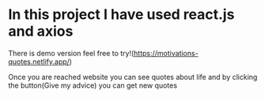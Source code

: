 # In this project I have used react.js and axios

There is demo version feel free to try!(https://motivations-quotes.netlify.app/)

Once you are reached website you can see quotes about life and by clicking the button(Give my advice) you can get new quotes
